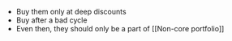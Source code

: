 * Buy them only at deep discounts
* Buy after a bad cycle
* Even then, they should only be a part of [[Non-core portfolio]]